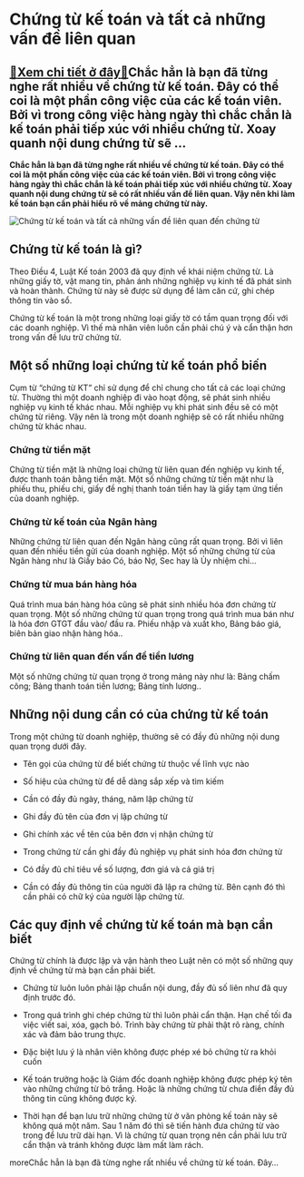 Chứng từ kế toán và tất cả những vấn đề liên quan
=================================================

[:gift:Xem chi tiết ở đây:gift:](https://hddtvn.com/chung-tu-ke-toan-va-tat-ca-nhung-van-de-lien-quan/)Chắc hẳn là bạn đã từng nghe rất nhiều về chứng từ kế toán. Đây có thể coi là một phần công việc của các kế toán viên. Bởi vì trong công việc hàng ngày thì chắc chắn là kế toán phải tiếp xúc với nhiều chứng từ. Xoay quanh nội dung chứng từ sẽ …
----------------------------------------------------------------------------------------------------------------------------------------------------------------------------------------------------------------------------------------------------

**Chắc hẳn là bạn đã từng nghe rất nhiều về chứng từ kế toán. Đây có thể coi là một phần công việc của các kế toán viên. Bởi vì trong công việc hàng ngày thì chắc chắn là kế toán phải tiếp xúc với nhiều chứng từ. Xoay quanh nội dung chứng từ sẽ có rất nhiều vấn đề liên quan. Vậy nên khi làm kế toán bạn cần phải hiểu rõ về mảng chứng từ này.**


![Chứng từ kế toán và tất cả những vấn đề liên quan đến chứng từ](https://hddtvn.com/wp-content/uploads/2021/01/10-Points-to-read-on-a-Mutual-Fund-Document-scaled.jpg)


Chứng từ kế toán là gì?
-----------------------


Theo Điều 4, Luật Kế toán 2003 đã quy định về khái niệm chứng từ. Là những giấy tờ, vật mang tin, phản ánh những nghiệp vụ kinh tế đã phát sinh và hoàn thành. Chứng từ này sẽ được sử dụng để làm căn cứ, ghi chép thông tin vào sổ.


Chứng từ kế toán là một trong những loại giấy tờ có tầm quan trọng đối với các doanh nghiệp. Vì thế mà nhân viên luôn cần phải chú ý và cẩn thận hơn trong vấn đề lưu trữ chứng từ.


Một số những loại chứng từ kế toán phổ biến
-------------------------------------------


Cụm từ “chứng từ KT” chỉ sử dụng để chỉ chung cho tất cả các loại chứng từ. Thường thì một doanh nghiệp đi vào hoạt động, sẽ phát sinh nhiều nghiệp vụ kinh tế khác nhau. Mỗi nghiệp vụ khi phát sinh đều sẽ có một chứng từ riêng. Vậy nên là trong một doanh nghiệp sẽ có rất nhiều những chứng từ khác nhau.


### Chứng từ tiền mặt


Chứng từ tiền mặt là những loại chứng từ liên quan đến nghiệp vụ kinh tế, được thanh toán bằng tiền mặt. Một số những chứng từ tiền mặt như là phiếu thu, phiếu chi, giấy đề nghị thanh toán tiền hay là giấy tạm ứng tiền của doanh nghiệp.


### Chứng từ kế toán của Ngân hàng


Những chứng từ liên quan đến Ngân hàng cũng rất quan trọng. Bởi vì liên quan đến nhiều tiền gửi của doanh nghiệp. Một số những chứng từ của Ngân hàng như là Giấy báo Có, báo Nợ, Sec hay là Ủy nhiệm chi…


### Chứng từ mua bán hàng hóa


Quá trình mua bán hàng hóa cũng sẽ phát sinh nhiều hóa đơn chứng từ quan trọng. Một số những chứng từ quan trọng trong quá trình mua bán như là hóa đơn GTGT đầu vào/ đầu ra. Phiếu nhập và xuất kho, Bảng báo giá, biên bản giao nhận hàng hóa..


### Chứng từ liên quan đến vấn đề tiền lương


Một số những chứng từ quan trọng ở trong mảng này như là: Bảng chấm công; Bảng thanh toán tiền lương; Bảng tính lương..


Những nội dung cần có của chứng từ kế toán
------------------------------------------


Trong một chứng từ doanh nghiệp, thường sẽ có đầy đủ những nội dung quan trọng dưới đây.




* Tên gọi của chứng từ để biết chứng từ thuộc về lĩnh vực nào

* Số hiệu của chứng từ để dễ dàng sắp xếp và tìm kiếm

* Cần có đầy đủ ngày, tháng, năm lập chứng từ

* Ghi đầy đủ tên cùa đơn vị lập chứng từ

* Ghi chính xác về tên của bên đơn vị nhận chứng từ

* Trong chứng từ cần ghi đầy đủ nghiệp vụ phát sinh hóa đơn chứng từ

* Có đầy đủ chỉ tiêu về số lượng, đơn giá và cả giá trị

* Cần có đầy đủ thông tin của người đã lập ra chứng từ. Bên cạnh đó thì cần phải có chữ ký của người lập chứng từ.



Các quy định về chứng từ kế toán mà bạn cần biết
------------------------------------------------


Chứng từ chính là được lập và vận hành theo Luật nên có một số những quy định về chứng từ mà bạn cần phải biết.




* Chứng từ luôn luôn phải lập chuẩn nội dung, đầy đủ số liên như đã quy định trước đó.

* Trong quá trình ghi chép chứng từ thì luôn phải cẩn thận. Hạn chế tối đa việc viết sai, xóa, gạch bỏ. Trình bày chứng từ phải thật rõ ràng, chính xác và đảm bảo trung thực.

* Đặc biệt lưu ý là nhân viên không được phép xé bỏ chứng từ ra khỏi cuốn

* Kế toán trưởng hoặc là Giám đốc doanh nghiệp không được phép ký tên vào những chứng từ bỏ trắng. Hoặc là những chứng từ chưa điền đầy đủ thông tin cũng không được ký.

* Thời hạn để bạn lưu trữ những chứng từ ở văn phòng kế toán này sẽ không quá một năm. Sau 1 năm đó thì sẽ tiến hành đưa chứng từ vào trong để lưu trữ dài hạn. Vì là chứng từ quan trọng nên cần phải lưu trữ cẩn thận và tránh không được làm mất làm rách.




moreChắc hẳn là bạn đã từng nghe rất nhiều về chứng từ kế toán. Đây…


